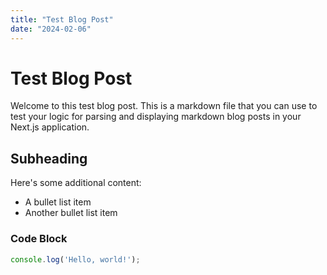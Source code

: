 ```yaml
---
title: "Test Blog Post"
date: "2024-02-06"
---
```


# Test Blog Post

Welcome to this test blog post. This is a markdown file that you can use to test your logic for parsing and displaying markdown blog posts in your Next.js application.

## Subheading

Here's some additional content:

- A bullet list item
- Another bullet list item

### Code Block

```javascript
console.log('Hello, world!');
